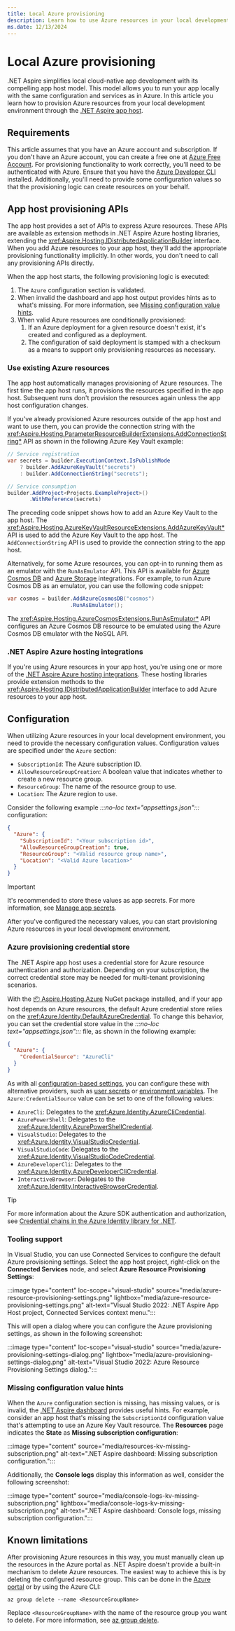 ```yaml
---
title: Local Azure provisioning
description: Learn how to use Azure resources in your local development environment.
ms.date: 12/13/2024
---
```


# Local Azure provisioning

.NET Aspire simplifies local cloud-native app development with its compelling app host model. This model allows you to run your app locally with the same configuration and services as in Azure. In this article you learn how to provision Azure resources from your local development environment through the [.NET Aspire app host](../../fundamentals/app-host-overview.md).

## Requirements

This article assumes that you have an Azure account and subscription. If you don't have an Azure account, you can create a free one at [Azure Free Account](https://azure.microsoft.com/free/). For provisioning functionality to work correctly, you'll need to be authenticated with Azure. Ensure that you have the [Azure Developer CLI](/cli/azure/install-azure-cli) installed. Additionally, you'll need to provide some configuration values so that the provisioning logic can create resources on your behalf.

## App host provisioning APIs

The app host provides a set of APIs to express Azure resources. These APIs are available as extension methods in .NET Aspire Azure hosting libraries, extending the <xref:Aspire.Hosting.IDistributedApplicationBuilder> interface. When you add Azure resources to your app host, they'll add the appropriate provisioning functionality implicitly. In other words, you don't need to call any provisioning APIs directly.

When the app host starts, the following provisioning logic is executed:

1. The `Azure` configuration section is validated.
1. When invalid the dashboard and app host output provides hints as to what's missing. For more information, see [Missing configuration value hints](#missing-configuration-value-hints).
1. When valid Azure resources are conditionally provisioned:
    1. If an Azure deployment for a given resource doesn't exist, it's created and configured as a deployment.
    1. The configuration of said deployment is stamped with a checksum as a means to support only provisioning resources as necessary.

### Use existing Azure resources

The app host automatically manages provisioning of Azure resources. The first time the app host runs, it provisions the resources specified in the app host. Subsequent runs don't provision the resources again unless the app host configuration changes.

If you've already provisioned Azure resources outside of the app host and want to use them, you can provide the connection string with the <xref:Aspire.Hosting.ParameterResourceBuilderExtensions.AddConnectionString*> API as shown in the following Azure Key Vault example:

```csharp
// Service registration
var secrets = builder.ExecutionContext.IsPublishMode
    ? builder.AddAzureKeyVault("secrets")
    : builder.AddConnectionString("secrets");

// Service consumption
builder.AddProject<Projects.ExampleProject>()
       .WithReference(secrets)
```

The preceding code snippet shows how to add an Azure Key Vault to the app host. The <xref:Aspire.Hosting.AzureKeyVaultResourceExtensions.AddAzureKeyVault*> API is used to add the Azure Key Vault to the app host. The `AddConnectionString` API is used to provide the connection string to the app host.

Alternatively, for some Azure resources, you can opt-in to running them as an emulator with the `RunAsEmulator` API. This API is available for [Azure Cosmos DB](../../database/azure-cosmos-db-integration.md) and [Azure Storage](../../storage/azure-storage-integrations.md) integrations. For example, to run Azure Cosmos DB as an emulator, you can use the following code snippet:

```csharp
var cosmos = builder.AddAzureCosmosDB("cosmos")
                    .RunAsEmulator();
```

The <xref:Aspire.Hosting.AzureCosmosExtensions.RunAsEmulator*> API configures an Azure Cosmos DB resource to be emulated using the Azure Cosmos DB emulator with the NoSQL API.

### .NET Aspire Azure hosting integrations

If you're using Azure resources in your app host, you're using one or more of the [.NET Aspire Azure hosting integrations](../../azure/integrations-overview.md). These hosting libraries provide extension methods to the <xref:Aspire.Hosting.IDistributedApplicationBuilder> interface to add Azure resources to your app host.

## Configuration

When utilizing Azure resources in your local development environment, you need to provide the necessary configuration values. Configuration values are specified under the `Azure` section:

- `SubscriptionId`: The Azure subscription ID.
- `AllowResourceGroupCreation`: A boolean value that indicates whether to create a new resource group.
- `ResourceGroup`: The name of the resource group to use.
- `Location`: The Azure region to use.

Consider the following example _:::no-loc text="appsettings.json":::_ configuration:

```json
{
  "Azure": {
    "SubscriptionId": "<Your subscription id>",
    "AllowResourceGroupCreation": true,
    "ResourceGroup": "<Valid resource group name>",
    "Location": "<Valid Azure location>"
  }
}
```

> [!IMPORTANT]
> It's recommended to store these values as app secrets. For more information, see [Manage app secrets](/aspnet/core/security/app-secrets).

After you've configured the necessary values, you can start provisioning Azure resources in your local development environment.

### Azure provisioning credential store

The .NET Aspire app host uses a credential store for Azure resource authentication and authorization. Depending on your subscription, the correct credential store may be needed for multi-tenant provisioning scenarios.

With the [📦 Aspire.Hosting.Azure](https://nuget.org/packages/Aspire.Hosting.Azure) NuGet package installed, and if your app host depends on Azure resources, the default Azure credential store relies on the <xref:Azure.Identity.DefaultAzureCredential>. To change this behavior, you can set the credential store value in the _:::no-loc text="appsettings.json":::_ file, as shown in the following example:

```json
{
  "Azure": {
    "CredentialSource": "AzureCli"
  }
}
```

As with all [configuration-based settings](/dotnet/core/extensions/configuration), you can configure these with alternative providers, such as [user secrets](/aspnet/core/security/app-secrets) or [environment variables](/dotnet/core/extensions/configuration-providers#environment-variable-configuration-provider). The `Azure:CredentialSource` value can be set to one of the following values:

- `AzureCli`: Delegates to the <xref:Azure.Identity.AzureCliCredential>.
- `AzurePowerShell`: Delegates to the <xref:Azure.Identity.AzurePowerShellCredential>.
- `VisualStudio`: Delegates to the <xref:Azure.Identity.VisualStudioCredential>.
- `VisualStudioCode`: Delegates to the <xref:Azure.Identity.VisualStudioCodeCredential>.
- `AzureDeveloperCli`: Delegates to the <xref:Azure.Identity.AzureDeveloperCliCredential>.
- `InteractiveBrowser`: Delegates to the <xref:Azure.Identity.InteractiveBrowserCredential>.

> [!TIP]
> For more information about the Azure SDK authentication and authorization, see [Credential chains in the Azure Identity library for .NET](/dotnet/azure/sdk/authentication/credential-chains?tabs=dac#defaultazurecredential-overview).

### Tooling support

In Visual Studio, you can use Connected Services to configure the default Azure provisioning settings. Select the app host project, right-click on the **Connected Services** node, and select **Azure Resource Provisioning Settings**:

:::image type="content" loc-scope="visual-studio" source="media/azure-resource-provisioning-settings.png" lightbox="media/azure-resource-provisioning-settings.png" alt-text="Visual Studio 2022: .NET Aspire App Host project, Connected Services context menu.":::

This will open a dialog where you can configure the Azure provisioning settings, as shown in the following screenshot:

:::image type="content" loc-scope="visual-studio" source="media/azure-provisioning-settings-dialog.png" lightbox="media/azure-provisioning-settings-dialog.png" alt-text="Visual Studio 2022: Azure Resource Provisioning Settings dialog.":::

### Missing configuration value hints

When the `Azure` configuration section is missing, has missing values, or is invalid, the [.NET Aspire dashboard](../../fundamentals/dashboard/overview.md) provides useful hints. For example, consider an app host that's missing the `SubscriptionId` configuration value that's attempting to use an Azure Key Vault resource. The **Resources** page indicates the **State** as **Missing subscription configuration**:

:::image type="content" source="media/resources-kv-missing-subscription.png" alt-text=".NET Aspire dashboard: Missing subscription configuration.":::

Additionally, the **Console logs** display this information as well, consider the following screenshot:

:::image type="content" source="media/console-logs-kv-missing-subscription.png" lightbox="media/console-logs-kv-missing-subscription.png" alt-text=".NET Aspire dashboard: Console logs, missing subscription configuration.":::

## Known limitations

After provisioning Azure resources in this way, you must manually clean up the resources in the Azure portal as .NET Aspire doesn't provide a built-in mechanism to delete Azure resources. The easiest way to achieve this is by deleting the configured resource group. This can be done in the [Azure portal](/azure/azure-resource-manager/management/delete-resource-group?tabs=azure-portal#delete-resource-group) or by using the Azure CLI:

```azurecli
az group delete --name <ResourceGroupName>
```

Replace `<ResourceGroupName>` with the name of the resource group you want to delete. For more information, see [az group delete](/cli/azure/group#az-group-delete).
